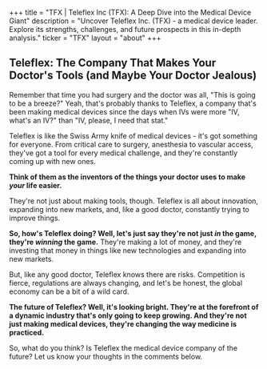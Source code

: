 +++
title = "TFX |  Teleflex Inc (TFX): A Deep Dive into the Medical Device Giant"
description = "Uncover Teleflex Inc. (TFX) - a medical device leader.  Explore its strengths, challenges, and future prospects in this in-depth analysis."
ticker = "TFX"
layout = "about"
+++

        


## Teleflex: The Company That Makes Your Doctor's Tools (and Maybe Your Doctor Jealous)

Remember that time you had surgery and the doctor was all, "This is going to be a breeze?" Yeah, that's probably thanks to Teleflex, a company that's been making medical devices since the days when IVs were more "IV, what's an IV?" than "IV, please, I need that stat."

Teleflex is like the Swiss Army knife of medical devices - it's got something for everyone. From critical care to surgery, anesthesia to vascular access, they've got a tool for every medical challenge, and they're constantly coming up with new ones. 

**Think of them as the inventors of the things your doctor uses to make *your* life easier.**

They're not just about making tools, though. Teleflex is all about innovation, expanding into new markets, and, like a good doctor, constantly trying to improve things.  

**So, how's Teleflex doing? Well, let's just say they're not just *in* the game, they're *winning* the game.** They're making a lot of money, and they're investing that money in things like new technologies and expanding into new markets.  

But, like any good doctor, Teleflex knows there are risks. Competition is fierce, regulations are always changing, and let's be honest, the global economy can be a bit of a wild card.  

**The future of Teleflex? Well, it's looking bright. They're at the forefront of a dynamic industry that's only going to keep growing. And they're not just making medical devices, they're changing the way medicine is practiced.** 

So, what do you think? Is Teleflex the medical device company of the future? Let us know your thoughts in the comments below. 

        